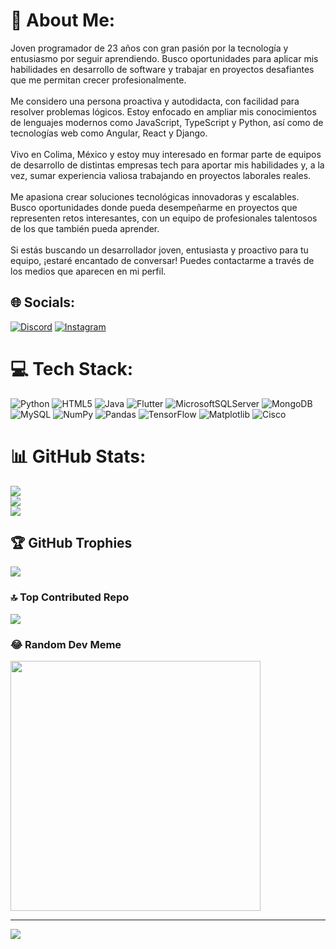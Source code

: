 # 💫 About Me:
Joven programador de 23 años con gran pasión por la tecnología y entusiasmo por seguir aprendiendo. Busco oportunidades para aplicar mis habilidades en desarrollo de software y trabajar en proyectos desafiantes que me permitan crecer profesionalmente.<br><br>Me considero una persona proactiva y autodidacta, con facilidad para resolver problemas lógicos. Estoy enfocado en ampliar mis conocimientos de lenguajes modernos como JavaScript, TypeScript y Python, así como de tecnologías web como Angular, React y Django.<br><br>Vivo en Colima, México y estoy muy interesado en formar parte de equipos de desarrollo de distintas empresas tech para aportar mis habilidades y, a la vez, sumar experiencia valiosa trabajando en proyectos laborales reales.<br><br>Me apasiona crear soluciones tecnológicas innovadoras y escalables. Busco oportunidades donde pueda desempeñarme en proyectos que representen retos interesantes, con un equipo de profesionales talentosos de los que también pueda aprender.<br><br>Si estás buscando un desarrollador joven, entusiasta y proactivo para tu equipo, ¡estaré encantado de conversar! Puedes contactarme a través de los medios que aparecen en mi perfil.


## 🌐 Socials:
[![Discord](https://img.shields.io/badge/Discord-%237289DA.svg?logo=discord&logoColor=white)](https://discord.gg/moyon2000)
[![Instagram](https://img.shields.io/badge/Instagram-%23E4405F.svg?logo=Instagram&logoColor=white)](https://instagram.com/moygalvaz979) 

# 💻 Tech Stack:
![Python](https://img.shields.io/badge/python-3670A0?style=for-the-badge&logo=python&logoColor=ffdd54) ![HTML5](https://img.shields.io/badge/html5-%23E34F26.svg?style=for-the-badge&logo=html5&logoColor=white) ![Java](https://img.shields.io/badge/java-%23ED8B00.svg?style=for-the-badge&logo=openjdk&logoColor=white) ![Flutter](https://img.shields.io/badge/Flutter-%2302569B.svg?style=for-the-badge&logo=Flutter&logoColor=white) ![MicrosoftSQLServer](https://img.shields.io/badge/Microsoft%20SQL%20Server-CC2927?style=for-the-badge&logo=microsoft%20sql%20server&logoColor=white) ![MongoDB](https://img.shields.io/badge/MongoDB-%234ea94b.svg?style=for-the-badge&logo=mongodb&logoColor=white) ![MySQL](https://img.shields.io/badge/mysql-%2300000f.svg?style=for-the-badge&logo=mysql&logoColor=white)  ![NumPy](https://img.shields.io/badge/numpy-%23013243.svg?style=for-the-badge&logo=numpy&logoColor=white) ![Pandas](https://img.shields.io/badge/pandas-%23150458.svg?style=for-the-badge&logo=pandas&logoColor=white) ![TensorFlow](https://img.shields.io/badge/TensorFlow-%23FF6F00.svg?style=for-the-badge&logo=TensorFlow&logoColor=white) ![Matplotlib](https://img.shields.io/badge/Matplotlib-%23ffffff.svg?style=for-the-badge&logo=Matplotlib&logoColor=black) ![Cisco](https://img.shields.io/badge/cisco-%23049fd9.svg?style=for-the-badge&logo=cisco&logoColor=black)
# 📊 GitHub Stats:
![](https://github-readme-stats.vercel.app/api?username=moises382&theme=highcontrast&hide_border=false&include_all_commits=false&count_private=false)<br/>
![](https://github-readme-streak-stats.herokuapp.com/?user=moises382&theme=highcontrast&hide_border=false)<br/>
![](https://github-readme-stats.vercel.app/api/top-langs/?username=moises382&theme=highcontrast&hide_border=false&include_all_commits=false&count_private=false&layout=compact)

## 🏆 GitHub Trophies
![](https://github-profile-trophy.vercel.app/?username=moises382&theme=radical&no-frame=false&no-bg=true&margin-w=4)

### 🔝 Top Contributed Repo
![](https://github-contributor-stats.vercel.app/api?username=moises382&limit=5&theme=dark&combine_all_yearly_contributions=true)

### 😂 Random Dev Meme
<img src='https://randommeme-five.vercel.app/' style="height: 400px;"/>

---
[![](https://visitcount.itsvg.in/api?id=moises382&icon=0&color=0)](https://visitcount.itsvg.in)

<!-- Proudly created with GPRM ( https://gprm.itsvg.in ) -->

